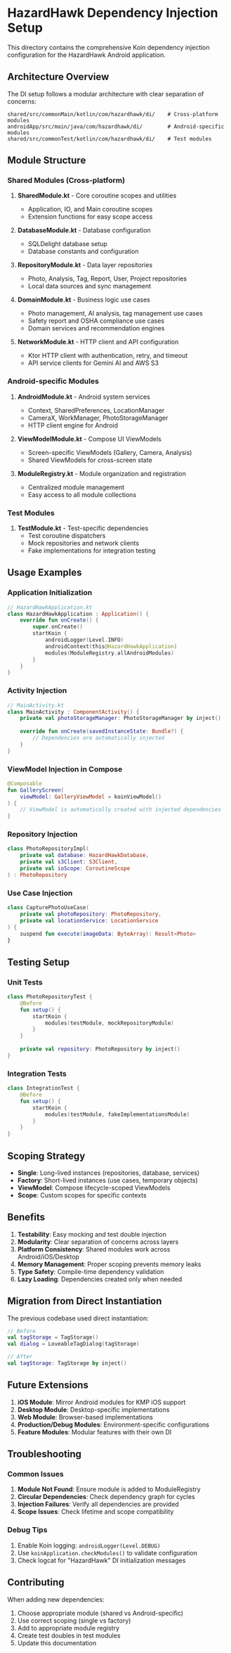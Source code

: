 # HazardHawk Dependency Injection Setup

This directory contains the comprehensive Koin dependency injection configuration for the HazardHawk Android application.

## Architecture Overview

The DI setup follows a modular architecture with clear separation of concerns:

```
shared/src/commonMain/kotlin/com/hazardhawk/di/    # Cross-platform modules
androidApp/src/main/java/com/hazardhawk/di/        # Android-specific modules
shared/src/commonTest/kotlin/com/hazardhawk/di/    # Test modules
```

## Module Structure

### Shared Modules (Cross-platform)

1. **SharedModule.kt** - Core coroutine scopes and utilities
   - Application, IO, and Main coroutine scopes
   - Extension functions for easy scope access

2. **DatabaseModule.kt** - Database configuration
   - SQLDelight database setup
   - Database constants and configuration

3. **RepositoryModule.kt** - Data layer repositories
   - Photo, Analysis, Tag, Report, User, Project repositories
   - Local data sources and sync management

4. **DomainModule.kt** - Business logic use cases
   - Photo management, AI analysis, tag management use cases
   - Safety report and OSHA compliance use cases
   - Domain services and recommendation engines

5. **NetworkModule.kt** - HTTP client and API configuration
   - Ktor HTTP client with authentication, retry, and timeout
   - API service clients for Gemini AI and AWS S3

### Android-specific Modules

1. **AndroidModule.kt** - Android system services
   - Context, SharedPreferences, LocationManager
   - CameraX, WorkManager, PhotoStorageManager
   - HTTP client engine for Android

2. **ViewModelModule.kt** - Compose UI ViewModels
   - Screen-specific ViewModels (Gallery, Camera, Analysis)
   - Shared ViewModels for cross-screen state

3. **ModuleRegistry.kt** - Module organization and registration
   - Centralized module management
   - Easy access to all module collections

### Test Modules

1. **TestModule.kt** - Test-specific dependencies
   - Test coroutine dispatchers
   - Mock repositories and network clients
   - Fake implementations for integration testing

## Usage Examples

### Application Initialization

```kotlin
// HazardHawkApplication.kt
class HazardHawkApplication : Application() {
    override fun onCreate() {
        super.onCreate()
        startKoin {
            androidLogger(Level.INFO)
            androidContext(this@HazardHawkApplication)
            modules(ModuleRegistry.allAndroidModules)
        }
    }
}
```

### Activity Injection

```kotlin
// MainActivity.kt
class MainActivity : ComponentActivity() {
    private val photoStorageManager: PhotoStorageManager by inject()
    
    override fun onCreate(savedInstanceState: Bundle?) {
        // Dependencies are automatically injected
    }
}
```

### ViewModel Injection in Compose

```kotlin
@Composable
fun GalleryScreen(
    viewModel: GalleryViewModel = koinViewModel()
) {
    // ViewModel is automatically created with injected dependencies
}
```

### Repository Injection

```kotlin
class PhotoRepositoryImpl(
    private val database: HazardHawkDatabase,
    private val s3Client: S3Client,
    private val ioScope: CoroutineScope
) : PhotoRepository
```

### Use Case Injection

```kotlin
class CapturePhotoUseCase(
    private val photoRepository: PhotoRepository,
    private val locationService: LocationService
) {
    suspend fun execute(imageData: ByteArray): Result<Photo>
}
```

## Testing Setup

### Unit Tests

```kotlin
class PhotoRepositoryTest {
    @Before
    fun setup() {
        startKoin {
            modules(testModule, mockRepositoryModule)
        }
    }
    
    private val repository: PhotoRepository by inject()
}
```

### Integration Tests

```kotlin
class IntegrationTest {
    @Before
    fun setup() {
        startKoin {
            modules(testModule, fakeImplementationsModule)
        }
    }
}
```

## Scoping Strategy

- **Single**: Long-lived instances (repositories, database, services)
- **Factory**: Short-lived instances (use cases, temporary objects)
- **ViewModel**: Compose lifecycle-scoped ViewModels
- **Scope**: Custom scopes for specific contexts

## Benefits

1. **Testability**: Easy mocking and test double injection
2. **Modularity**: Clear separation of concerns across layers
3. **Platform Consistency**: Shared modules work across Android/iOS/Desktop
4. **Memory Management**: Proper scoping prevents memory leaks
5. **Type Safety**: Compile-time dependency validation
6. **Lazy Loading**: Dependencies created only when needed

## Migration from Direct Instantiation

The previous codebase used direct instantiation:

```kotlin
// Before
val tagStorage = TagStorage()
val dialog = LoveableTagDialog(tagStorage)

// After
val tagStorage: TagStorage by inject()
```

## Future Extensions

1. **iOS Module**: Mirror Android modules for KMP iOS support
2. **Desktop Module**: Desktop-specific implementations
3. **Web Module**: Browser-based implementations
4. **Production/Debug Modules**: Environment-specific configurations
5. **Feature Modules**: Modular features with their own DI

## Troubleshooting

### Common Issues

1. **Module Not Found**: Ensure module is added to ModuleRegistry
2. **Circular Dependencies**: Check dependency graph for cycles
3. **Injection Failures**: Verify all dependencies are provided
4. **Scope Issues**: Check lifetime and scope compatibility

### Debug Tips

1. Enable Koin logging: `androidLogger(Level.DEBUG)`
2. Use `koinApplication.checkModules()` to validate configuration
3. Check logcat for "HazardHawk" DI initialization messages

## Contributing

When adding new dependencies:

1. Choose appropriate module (shared vs Android-specific)
2. Use correct scoping (single vs factory)
3. Add to appropriate module registry
4. Create test doubles in test modules
5. Update this documentation
